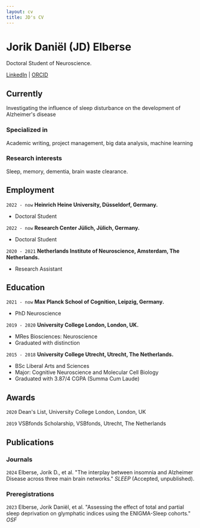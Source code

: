 ```yaml
---
layout: cv
title: JD's CV
---
```

# Jorik Daniël (JD) Elberse
Doctoral Student of Neuroscience.

<div id="webaddress">
<a href="https://www.linkedin.com/in/jd-elberse/">LinkedIn</a>
| <a href="https://orcid.org/0009-0009-7942-7771">ORCID</a>
</div>


## Currently

Investigating the influence of sleep disturbance on the development of Alzheimer's disease

### Specialized in

Academic writing, project management, big data analysis, machine learning


### Research interests

Sleep, memory, dementia, brain waste clearance.

## Employment

`2022 - now`
__Heinrich Heine University, Düsseldorf, Germany.__

- Doctoral Student

`2022 - now`
__Research Center Jülich, Jülich, Germany.__

- Doctoral Student

`2020 - 2021`
__Netherlands Institute of Neuroscience, Amsterdam, The Netherlands.__

- Research Assistant

## Education

`2021 - now`
__Max Planck School of Cognition, Leipzig, Germany.__

- PhD Neuroscience

`2019 - 2020`
__University College London, London, UK.__

- MRes Biosciences: Neuroscience
- Graduated with distinction

`2015 - 2018`
__University College Utrecht, Utrecht, The Netherlands.__

- BSc Liberal Arts and Sciences
- Major: Cognitive Neuroscience and Molecular Cell Biology
- Graduated with 3.87/4 CGPA (Summa Cum Laude)


## Awards

`2020`
Dean's List, University College London, London, UK

`2019`
VSBfonds Scholarship, VSBfonds, Utrecht, The Netherlands



## Publications

<!-- A list is also available [online](https://scholar.google.com/citations?hl=en&user=wYH4l-oAAAAJ) -->

### Journals

`2024`
Elberse, Jorik D., et al. "The interplay between insomnia and Alzheimer Disease across three main brain networks." _SLEEP_ (Accepted, unpublished).

### Preregistrations

`2023`
Elberse, Jorik Daniël, et al. "Assessing the effect of total and partial sleep deprivation on glymphatic indices using the ENIGMA-Sleep cohorts." _OSF_

<!-- ### Footer

Last updated: June 2024 -->


